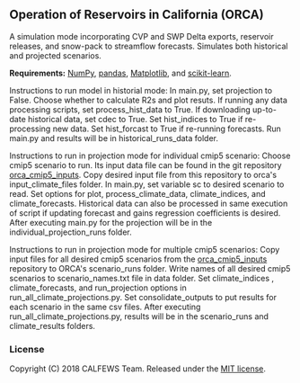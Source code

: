 ## Operation of Reservoirs in California (ORCA)

A simulation mode incorporating CVP and SWP Delta exports, reservoir releases, and snow-pack to streamflow forecasts. Simulates both historical and projected scenarios.

**Requirements:** [NumPy](http://www.numpy.org/), [pandas](http://pandas.pydata.org/), [Matplotlib](http://matplotlib.org/), and [scikit-learn](http://scikit-learn.org/).

Instructions to run model in historial mode:
In main.py, set projection to False. Choose whether to calculate R2s and plot resuts. If running any data processing scripts, set process_hist_data to True. If downloading up-to-date historical data, set cdec to True. Set hist_indices to True if re-processing new data. Set hist_forcast to True if re-running forecasts. Run main.py and results will be in historical_runs_data folder.

Instructions to run in projection mode for individual cmip5 scenario:
Choose cmip5 scenario to run. Its input data file can be found in the git repository [orca_cmip5_inputs](https://github.com/jscohen4/orca_cmip5_inputs). Copy desired input file from this repository to orca's input_climate_files folder. In main.py, set variable sc to desired scenario to read. Set options for plot, process_climate_data, climate_indices, and climate_forecasts. Historical  data can also be processed in same execution of script if updating forecast and gains regression coefficients is desired. After executing main.py for the projection will be in the individual_projection_runs folder.

Instructions to run in projection mode for multiple cmip5 scenarios:
Copy input files for all desired cmip5 scenarios from the [orca_cmip5_inputs](https://github.com/jscohen4/orca_cmip5_inputs) repository to ORCA's scenario_runs folder. Write names of all desired cmip5 scenarios to scenario_names.txt file in data folder.  Set climate_indices , climate_forecasts, and run_projection options in run_all_climate_projections.py. Set consolidate_outputs to put results for each scenario in the same csv files. After executing run_all_climate_projections.py, results will be in the scenario_runs and climate_results folders.

### License
Copyright (C) 2018 CALFEWS Team. Released under the [MIT license](LICENSE.md).
